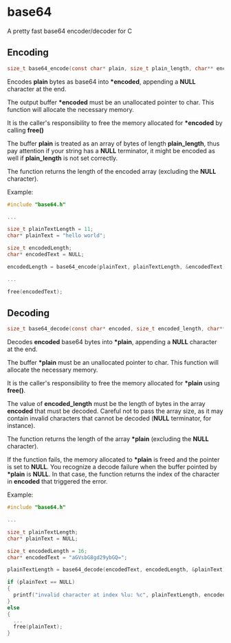 # base64
A pretty fast base64 encoder/decoder for C

## Encoding

```C
size_t base64_encode(const char* plain, size_t plain_length, char** encoded);
```

Encodes __plain__ bytes as base64 into __\*encoded__, appending a __NULL__ character at the end.

The output buffer __\*encoded__ must be an unallocated pointer to char. This function will allocate the necessary memory.

It is the caller's responsibility to free the memory allocated for __\*encoded__ by calling __free()__

The buffer __plain__ is treated as an array of bytes of length __plain_length__,
thus pay attention if your string has a __NULL__ terminator, it might be encoded as well if __plain_length__ is not set correctly.

The function returns the length of the encoded array (excluding the __NULL__ character).

Example:
```C
#include "base64.h"

...

size_t plainTextLength = 11;
char* plainText = "hello world";

size_t encodedLength;
char* encodedText = NULL;

encodedLength = base64_encode(plainText, plainTextLength, &encodedText);

...

free(encodedText);
```

## Decoding

```C
size_t base64_decode(const char* encoded, size_t encoded_length, char** plain);
```

Decodes __encoded__ base64 bytes into __\*plain__, appending a __NULL__ character at the end.

The buffer __\*plain__ must be an unallocated pointer to char. This function will allocate the necessary memory.

It is the caller's responsibility to free the memory allocated for __\*plain__ using __free()__.

The value of __encoded_length__ must be the length of bytes in the array __encoded__ that must be decoded.
Careful not to pass the array size, as it may contain invalid characters that cannot be decoded (__NULL__ terminator, for instance).

The function returns the length of the array __\*plain__ (excluding the __NULL__ character).

If the function fails, the memory allocated to __\*plain__ is freed and the pointer is set to __NULL__.
You recognize a decode failure when the buffer pointed by __\*plain__ is __NULL__.
In that case, the function returns the index of the character in __encoded__ that triggered the error.

Example:
```C
#include "base64.h"

...

size_t plainTextLength;
char* plainText = NULL;

size_t encodedLength = 16;
char* encodedText = "aGVsbG8gd29ybGQ=";

plainTextLength = base64_decode(encodedText, encodedLength, &plainText);

if (plainText == NULL)
{
  printf("invalid character at index %lu: %c", plainTextLength, encodedText[plainTextLength]);
}
else
{
  ...
  free(plainText);
}
```
